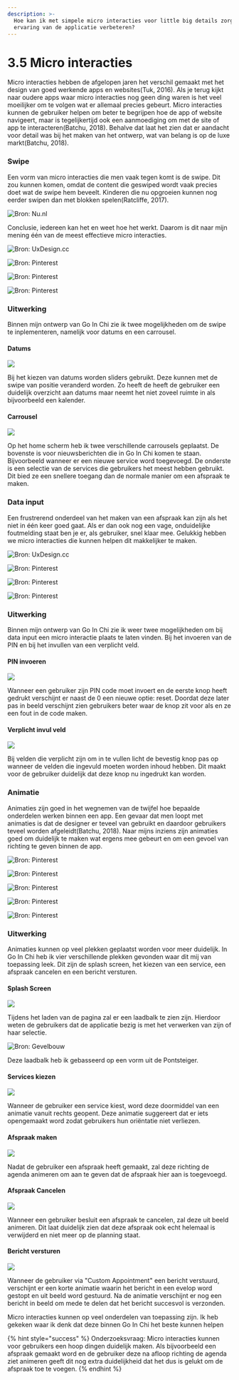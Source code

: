 ```yaml
---
description: >-
  Hoe kan ik met simpele micro interacties voor little big details zorgen die de
  ervaring van de applicatie verbeteren?
---
```


# 3.5 Micro interacties

Micro interacties hebben de afgelopen jaren het verschil gemaakt met het design van goed werkende apps en websites\(Tuk, 2016\). Als je terug kijkt naar oudere apps waar micro interacties nog geen ding waren is het veel moeilijker om te volgen wat er allemaal precies gebeurt. Micro interacties kunnen de gebruiker helpen om beter te begrijpen hoe de app of website navigeert, maar is tegelijkertijd ook een aanmoediging om met de site of app te interacteren\(Batchu, 2018\). Behalve dat laat het zien dat er aandacht voor detail was bij het maken van het ontwerp, wat van belang is op de luxe markt\(Batchu, 2018\).



### Swipe

Een vorm van micro interacties die men vaak tegen komt is de swipe. Dit zou kunnen komen, omdat de content die geswiped wordt vaak precies doet wat de swipe hem beveelt. Kinderen die nu opgroeien kunnen nog eerder swipen dan met blokken spelen\(Ratcliffe, 2017\).

![Bron: Nu.nl](../.gitbook/assets/apestagram-1-e608.gif)

Conclusie, iedereen kan het en weet hoe het werkt. Daarom is dit naar mijn mening één van de meest effectieve micro interacties.

![Bron: UxDesign.cc](../.gitbook/assets/1_n9kvw79nnwgca8e-ziuiaa.gif)

![Bron: Pinterest](../.gitbook/assets/8a1f443fc84b141c4864f58d153e8ff0.gif)

![Bron: Pinterest](../.gitbook/assets/1b7a8659f61c2ac88405a19d91598c84.gif)

![Bron: Pinterest](../.gitbook/assets/65dd3c4ef66fb8f428a10f497e6e63c4.gif)



### Uitwerking

Binnen mijn ontwerp van Go In Chi zie ik twee mogelijkheden om de swipe te inplementeren, namelijk voor datums en een carrousel.



#### Datums

![](../.gitbook/assets/ezgif-4-00272708a2e7.gif)

Bij het kiezen van datums worden sliders gebruikt. Deze kunnen met de swipe van positie veranderd worden. Zo heeft de heeft de gebruiker een duidelijk overzicht aan datums maar neemt het niet zoveel ruimte in als bijvoorbeeld een kalender.



#### Carrousel

![](../.gitbook/assets/ezgif-4-ed2c47765a62.gif)

Op het home scherm heb ik twee verschillende carrousels geplaatst. De bovenste is voor nieuwsberichten die in Go In Chi komen te staan. Bijvoorbeeld wanneer er een nieuwe service word toegevoegd. De onderste is een selectie van de services die gebruikers het meest hebben gebruikt. Dit bied ze een snellere toegang dan de normale manier om een afspraak te maken.



### Data input

Een frustrerend onderdeel van het maken van een afspraak kan zijn als het niet in één keer goed gaat. Als er dan ook nog een vage, onduidelijke foutmelding staat ben je er, als gebruiker, snel klaar mee. Gelukkig hebben we micro interacties die kunnen helpen dit makkelijker te maken.

![Bron: UxDesign.cc](../.gitbook/assets/0_ou3v2ru4fvbvlzfp.gif)

![Bron: Pinterest](../.gitbook/assets/0653ec185d4ffc1a0a3a0c6a931c6dae.gif)

![Bron: Pinterest](../.gitbook/assets/b90717ffcc6ec2bd70bfee818385939d.gif)

![Bron: Pinterest](../.gitbook/assets/473aa2d10580e0c33c0ee1d54f099325.gif)



### Uitwerking

Binnen mijn ontwerp van Go In Chi zie ik weer twee mogelijkheden om bij data input een micro interactie plaats te laten vinden. Bij het invoeren van de PIN en bij het invullen van een verplicht veld.



#### PIN invoeren

![](../.gitbook/assets/ezgif-4-51f4ed441625.gif)

Wanneer een gebruiker zijn PIN code moet invoert en de eerste knop heeft gedrukt verschijnt er naast de 0 een nieuwe optie: reset. Doordat deze later pas in beeld verschijnt zien gebruikers beter waar de knop zit voor als en ze een fout in de code maken.



#### Verplicht invul veld

![](../.gitbook/assets/ezgif-4-d54c44fbb74c.gif)

Bij velden die verplicht zijn om in te vullen licht de bevestig knop pas op wanneer de velden die ingevuld moeten worden inhoud hebben. Dit maakt voor de gebruiker duidelijk dat deze knop nu ingedrukt kan worden.



### Animatie

Animaties zijn goed in het wegnemen van de twijfel hoe bepaalde onderdelen werken binnen een app. Een gevaar dat men loopt met animaties is dat de designer er teveel van gebruikt en daardoor gebruikers teveel worden afgeleidt\(Batchu, 2018\). Naar mijns inziens zijn animaties goed om duidelijk te maken wat ergens mee gebeurt en om een gevoel van richting te geven binnen de app.



![Bron: Pinterest](../.gitbook/assets/8f7a05bbf7f65cdcd9a4c89dba948137.gif)

![Bron: Pinterest](../.gitbook/assets/28cd31e3291b0be7647e40a53cc2ba7d.gif)

![Bron: Pinterest](../.gitbook/assets/83496bf367cc9f759b5e7d175dcffb95.gif)

![Bron: Pinterest](../.gitbook/assets/e0f05799bf3855723aefde2cc69bf9f8.gif)

![Bron: Pinterest](../.gitbook/assets/ecc2de4d5370f47cd0a218529a1b1621.gif)

### Uitwerking

Animaties kunnen op veel plekken geplaatst worden voor meer duidelijk. In Go In Chi heb ik vier verschillende plekken gevonden waar dit mij van toepassing leek. Dit zijn de splash screen,  het kiezen van een service, een afspraak cancelen en een bericht versturen.



#### Splash Screen

![](../.gitbook/assets/ezgif-4-913258211f5a.gif)

Tijdens het laden van de pagina zal er een laadbalk te zien zijn. Hierdoor weten de gebruikers dat de applicatie bezig is met het verwerken van zijn of haar selectie.

![Bron: Gevelbouw](../.gitbook/assets/de-pontsteiger-amsterdam.jpg)

 Deze laadbalk heb ik gebasseerd op een vorm uit de Pontsteiger.



#### Services kiezen

![](../.gitbook/assets/ezgif-4-da5117a4888d.gif)

Wanneer de gebruiker een service kiest, word deze doormiddel van een animatie vanuit rechts geopent. Deze animatie suggereert dat er iets opengemaakt word zodat gebruikers hun oriëntatie niet verliezen.



#### Afspraak maken

![](../.gitbook/assets/ezgif-4-1f6275d33ef4.gif)

Nadat de gebruiker een afspraak heeft gemaakt, zal deze richting de agenda animeren om aan te geven dat de afspraak hier aan is toegevoegd.



#### Afspraak Cancelen

![](../.gitbook/assets/ezgif-4-908039126e5a.gif)

Wanneer een gebruiker besluit een afspraak te cancelen, zal deze uit beeld animeren. Dit laat duidelijk zien dat deze afspraak ook echt helemaal is verwijderd en niet meer op de planning staat.



#### Bericht versturen

![](../.gitbook/assets/ezgif-4-ee0735633d3d.gif)

Wanneer de gebruiker via "Custom Appointment" een bericht verstuurd, verschijnt er een korte animatie waarin het bericht in een evelop word gestopt en uit beeld word gestuurd. Na de animatie verschijnt er nog een bericht in beeld om mede te delen dat het bericht succesvol is verzonden.



Micro interacties kunnen op veel onderdelen van toepassing zijn. Ik heb gekeken waar ik denk dat deze binnen Go In Chi het beste kunnen helpen



{% hint style="success" %}
Onderzoeksvraag: Micro interacties kunnen voor gebruikers een hoop dingen duidelijk maken. Als bijvoorbeeld een afspraak gemaakt word en de gebruiker deze na afloop richting de agenda ziet animeren geeft dit nog extra duidelijkheid dat het dus is gelukt om de afspraak toe te voegen.
{% endhint %}













